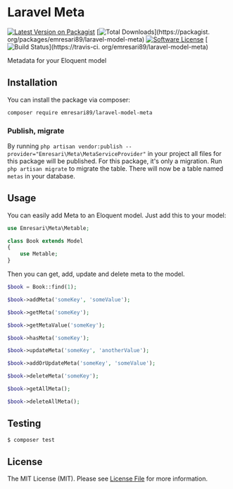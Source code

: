# Laravel Meta

[![Latest Version on Packagist](https://img.shields.io/packagist/v/appstract/laravel-model-meta.svg?style=flat-square)](https://packagist.org/packages/emresari89/laravel-model-meta)
[![Total Downloads](https://img.shields.io/packagist/dt/appstract/laravel-model-meta.svg?style=flat-square)](https://packagist. org/packages/emresari89/laravel-model-meta)
[![Software License](https://img.shields.io/badge/license-MIT-brightgreen.svg?style=flat-square)](LICENSE.md)
[![Build Status](https://img.shields.io/travis/appstract/laravel-model-meta/master.svg?style=flat-square)](https://travis-ci.
org/emresari89/laravel-model-meta)

Metadata for your Eloquent model

## Installation

You can install the package via composer:

```bash
composer require emresari89/laravel-model-meta
```

### Publish, migrate

By running `php artisan vendor:publish --provider="Emresari\Meta\MetaServiceProvider"` in your project all files for this package will be published. 
For this package, it's only a migration. Run `php artisan migrate` to migrate the table. There will now be a table named `metas` in your database.

## Usage

You can easily add Meta to an Eloquent model. Just add this to your model:

```php
use Emresari\Meta\Metable;

class Book extends Model
{
    use Metable;
}
```

Then you can get, add, update and delete meta to the model.

```php
$book = Book::find(1);

$book->addMeta('someKey', 'someValue');

$book->getMeta('someKey');

$book->getMetaValue('someKey');

$book->hasMeta('someKey');

$book->updateMeta('someKey', 'anotherValue');

$book->addOrUpdateMeta('someKey', 'someValue');

$book->deleteMeta('someKey');

$book->getAllMeta();

$book->deleteAllMeta();
```

## Testing

```bash
$ composer test
```

## License

The MIT License (MIT). Please see [License File](LICENSE.md) for more information.
